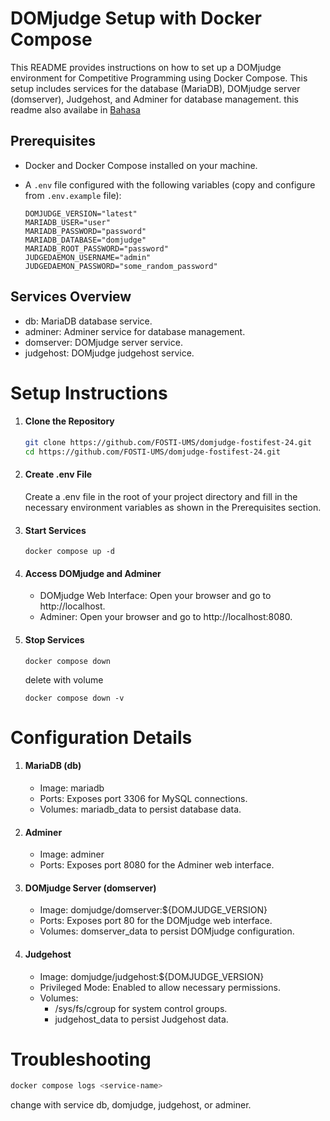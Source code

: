 # DOMjudge Setup with Docker Compose

This README provides instructions on how to set up a DOMjudge environment for Competitive Programming using Docker Compose. This setup includes services for the database (MariaDB), DOMjudge server (domserver), Judgehost, and Adminer for database management. this readme also availabe in [Bahasa](https://github.com)

## Prerequisites

- Docker and Docker Compose installed on your machine.
- A `.env` file configured with the following variables (copy and configure from `.env.example` file):

  ```env
  DOMJUDGE_VERSION="latest"
  MARIADB_USER="user"
  MARIADB_PASSWORD="password"
  MARIADB_DATABASE="domjudge"
  MARIADB_ROOT_PASSWORD="password"
  JUDGEDAEMON_USERNAME="admin"
  JUDGEDAEMON_PASSWORD="some_random_password"
  ```
## Services Overview

- db: MariaDB database service.
- adminer: Adminer service for database management.
- domserver: DOMjudge server service.
- judgehost: DOMjudge judgehost service.

# Setup Instructions

1. #### Clone the Repository

   ```sh
   git clone https://github.com/FOSTI-UMS/domjudge-fostifest-24.git
   cd https://github.com/FOSTI-UMS/domjudge-fostifest-24.git
   ```

2. #### Create .env File
   Create a .env file in the root of your project directory and fill in the necessary environment variables as shown in the Prerequisites section.
3. #### Start Services
   ```
   docker compose up -d
   ```
4. #### Access DOMjudge and Adminer

   - DOMjudge Web Interface: Open your browser and go to http://localhost.
   - Adminer: Open your browser and go to http://localhost:8080.

5. #### Stop Services

   ```
   docker compose down
   ```

   delete with volume

   ```
   docker compose down -v
   ```

# Configuration Details

1.  #### MariaDB (db)
    - Image: mariadb
    - Ports: Exposes port 3306 for MySQL connections.
    - Volumes: mariadb_data to persist database data.
2.  #### Adminer
    - Image: adminer
    - Ports: Exposes port 8080 for the Adminer web interface.
3.  #### DOMjudge Server (domserver)
    - Image: domjudge/domserver:${DOMJUDGE_VERSION}
    - Ports: Exposes port 80 for the DOMjudge web interface.
    - Volumes: domserver_data to persist DOMjudge configuration.
4.  #### Judgehost
    - Image: domjudge/judgehost:${DOMJUDGE_VERSION}
    - Privileged Mode: Enabled to allow necessary permissions.
    - Volumes:
      - /sys/fs/cgroup for system control groups.
      - judgehost_data to persist Judgehost data.

# Troubleshooting

```sh
docker compose logs <service-name>
```
change <service-name> with service db, domjudge, judgehost, or adminer.
